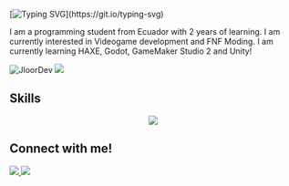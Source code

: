 [![Typing SVG](https://readme-typing-svg.herokuapp.com?size=30&color=FFFFFF&lines=Hey+Im+Jloor!)](https://git.io/typing-svg)

I am a programming student from Ecuador with 2 years of learning. I am currently interested in Videogame development and FNF Moding. I am currently learning HAXE, Godot, GameMaker Studio 2 and Unity!

<p align="left"> 
 <img src="https://img.shields.io/github/followers/JloorDev?color=2396ED&label=Followers" alt="JloorDev" />  
 <img src="https://img.shields.io/github/stars/JloorDev?style=flat&color=2396ED" />  
</p>

## Skills

<p align="center">
  <a href="https://skillicons.dev">
    <img src="https://skillicons.dev/icons?i=discord,github,godot,haxe,haxeflixel,unity,=13" />
  </a>
</p>

## Connect with me!

<p > 
 <a href="https://twitter.com/GamerJloor">
    <img src="https://skillicons.dev/icons?i=twitter" />
  </a>
 
  <a href="https://discord.gg/VseWbHCgRJ">
   <img src="https://skillicons.dev/icons?i=discord" />
  </a> 
</p>
